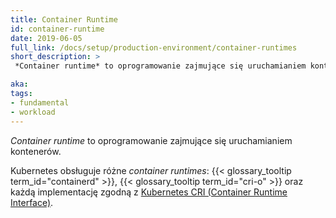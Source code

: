 ```yaml
---
title: Container Runtime
id: container-runtime
date: 2019-06-05
full_link: /docs/setup/production-environment/container-runtimes
short_description: >
 *Container runtime* to oprogramowanie zajmujące się uruchamianiem kontenerów.

aka:
tags:
- fundamental
- workload
---
```

 *Container runtime* to oprogramowanie zajmujące się uruchamianiem kontenerów.

<!--more-->

Kubernetes obsługuje różne *container runtimes*:
{{< glossary_tooltip term_id="containerd" >}}, {{< glossary_tooltip term_id="cri-o" >}}
oraz każdą implementację zgodną z [Kubernetes CRI (Container Runtime
Interface)](https://github.com/kubernetes/community/blob/master/contributors/devel/sig-node/container-runtime-interface.md).
